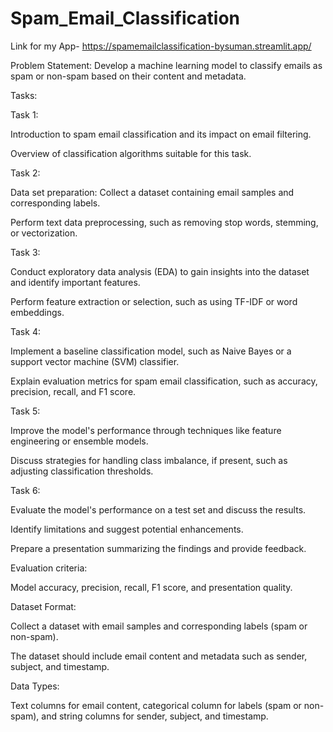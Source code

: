 # Spam_Email_Classification
Link for my App- https://spamemailclassification-bysuman.streamlit.app/

Problem Statement: Develop a machine learning model to classify emails as spam or non-spam based
on their content and metadata.

Tasks:

Task 1:

Introduction to spam email classification and its impact on email filtering.

Overview of classification algorithms suitable for this task.

Task 2:

Data set preparation: Collect a dataset containing email samples and corresponding labels.

Perform text data preprocessing, such as removing stop words, stemming, or vectorization.

Task 3:

Conduct exploratory data analysis (EDA) to gain insights into the dataset and identify important
features.

Perform feature extraction or selection, such as using TF-IDF or word embeddings.

Task 4:

Implement a baseline classification model, such as Naive Bayes or a support vector machine (SVM)
classifier.

Explain evaluation metrics for spam email classification, such as accuracy, precision, recall, and F1 score.

Task 5:

Improve the model's performance through techniques like feature engineering or ensemble models.

Discuss strategies for handling class imbalance, if present, such as adjusting classification thresholds.

Task 6:

Evaluate the model's performance on a test set and discuss the results.

Identify limitations and suggest potential enhancements.

Prepare a presentation summarizing the findings and provide feedback.

Evaluation criteria: 

Model accuracy, precision, recall, F1 score, and presentation quality.

Dataset Format:

Collect a dataset with email samples and corresponding labels (spam or non-spam).

The dataset should include email content and metadata such as sender, subject, and timestamp.

Data Types:

Text columns for email content, categorical column for labels (spam or non-spam), and string columns for sender, subject, and timestamp.
